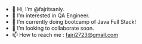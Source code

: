 - 👋 Hi, I’m @fajritsaniy.
- 👀 I’m interested in QA Engineer.
- 🌱 I’m currently doing bootcamp of Java Full Stack!
- 💞️ I’m looking to collaborate soon.
- 📫 How to reach me : fajri2723@gmail.com

<!---
fajritsaniy/fajritsaniy is a ✨ special ✨ repository because its `README.md` (this file) appears on your GitHub profile.
You can click the Preview link to take a look at your changes.
--->
